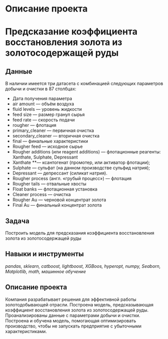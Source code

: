 # Описание проекта

# Предсказание коэффициента восстановления золота из золотосодержащей руды


## Данные

В наличии имеется три датасета с комбинацией следующих параметров добычи и очистки в 87 столбцах:
- Дата получения параметра
- air amount — объём воздуха
- fluid levels — уровень жидкости
- feed size — размер гранул сырья
- feed rate — скорость подачи
- rougher — флотация
- primary_cleaner — первичная очистка
- secondary_cleaner — вторичная очистка
- final — финальные характеристики
- Rougher feed — исходное сырье
- Rougher additions (или reagent additions) — флотационные реагенты: Xanthate, Sulphate, Depressant
- Xanthate **— ксантогенат (промотер, или активатор флотации);
- Sulphate — сульфат (на данном производстве сульфид натрия);
- Depressant — депрессант (силикат натрия).
- Rougher process (англ. «грубый процесс») — флотация
- Rougher tails — отвальные хвосты
- Float banks — флотационная установка
- Cleaner process — очистка
- Rougher Au — черновой концентрат золота
- Final Au — финальный концентрат золота

## Задача
Построить модель для предсказания коэффициента восстановления золота из золотосодержащей руды

## Навыки и инструменты
*pandas, sklearn, catboost, lightboost, XGBoos, hyperopt, numpy, Seaborn, Matplotlib, math, машинное обучение*

## Описание проекта
Компания разрабатывает решения для эффективной работы золотодобывающей отрасли.
Построена модель, предсказывающая коэффициент восстановления золота из золотосодержащей руды. Проанализированы данные с параметрами добычи и очистки.
Построена и обучена модель, помогающая оптимизировать производство, чтобы не запускать предприятие с убыточными характеристиками.
